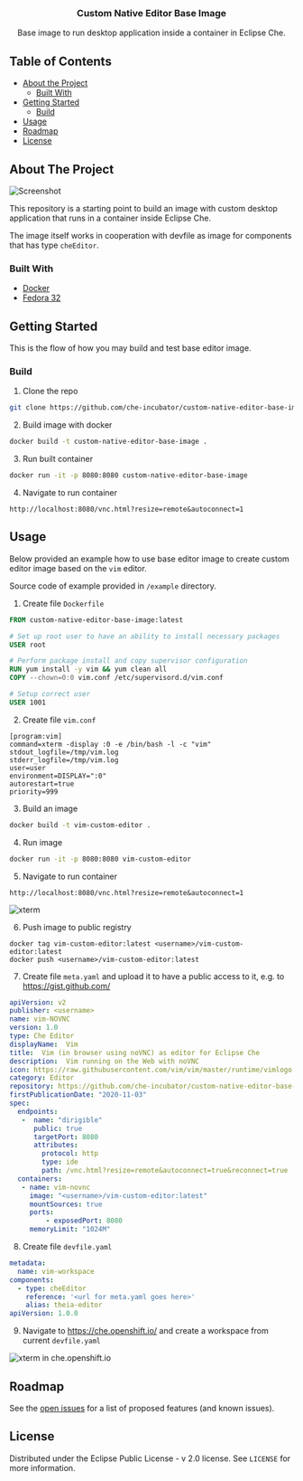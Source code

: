 <br />

  <h3 align="center">Custom Native Editor Base Image</h3>

  <p align="center">
    Base image to run desktop application inside a container in Eclipse Che.
  </p>
</p>


## Table of Contents

* [About the Project](#about-the-project)
  * [Built With](#built-with)
* [Getting Started](#getting-started)
  * [Build](#build)
* [Usage](#usage)
* [Roadmap](#roadmap)
* [License](#license)



## About The Project

![Screenshot](https://user-images.githubusercontent.com/1968177/98000170-df450400-1df4-11eb-8be4-7c7df72cbf6b.jpg)

This repository is a starting point to build an image with custom desktop application that runs in a container inside Eclipse Che.

The image itself works in cooperation with devfile as image for components that has type `cheEditor`.

### Built With
* [Docker](https://docs.docker.com/get-docker/)
* [Fedora 32](https://hub.docker.com/layers/fedora/library/fedora/32/images/sha256-17653c38432100783edd20e51bf71df5b5f5262f01dc1d99d283c3512197a849?context=explore)



## Getting Started

This is the flow of how you may build and test base editor image.

### Build

1. Clone the repo
```sh
git clone https://github.com/che-incubator/custom-native-editor-base-image && cd custom-native-editor-base-image
```
2. Build image with docker
```sh
docker build -t custom-native-editor-base-image .
```
3. Run built container
```sh
docker run -it -p 8080:8080 custom-native-editor-base-image
```
4. Navigate to run container
```
http://localhost:8080/vnc.html?resize=remote&autoconnect=1
```




## Usage

Below provided an example how to use base editor image to create custom editor image based on the `vim` editor.

Source code of example provided in `/example` directory.

1. Create file `Dockerfile`
```dockerfile
FROM custom-native-editor-base-image:latest

# Set up root user to have an ability to install necessary packages
USER root

# Perform package install and copy supervisor configuration
RUN yum install -y vim && yum clean all
COPY --chown=0:0 vim.conf /etc/supervisord.d/vim.conf

# Setup correct user
USER 1001
```

2. Create file `vim.conf`
```properties
[program:vim]
command=xterm -display :0 -e /bin/bash -l -c "vim"
stdout_logfile=/tmp/vim.log
stderr_logfile=/tmp/vim.log
user=user
environment=DISPLAY=":0"
autorestart=true
priority=999
```

3. Build an image
```bash
docker build -t vim-custom-editor .
```

4. Run image
```bash
docker run -it -p 8080:8080 vim-custom-editor
```

5. Navigate to run container
```
http://localhost:8080/vnc.html?resize=remote&autoconnect=1
```

![xterm](https://user-images.githubusercontent.com/1968177/98012353-ad866a00-1e01-11eb-858d-d7f9a65d80d3.jpg)

6. Push image to public registry
```
docker tag vim-custom-editor:latest <username>/vim-custom-editor:latest
docker push <username>/vim-custom-editor:latest
```

7. Create file `meta.yaml` and upload it to have a public access to it, e.g. to https://gist.github.com/
```yaml
apiVersion: v2
publisher: <username>
name: vim-NOVNC
version: 1.0
type: Che Editor
displayName:  Vim
title:  Vim (in browser using noVNC) as editor for Eclipse Che
description:  Vim running on the Web with noVNC
icon: https://raw.githubusercontent.com/vim/vim/master/runtime/vimlogo.gif
category: Editor
repository: https://github.com/che-incubator/custom-native-editor-base-image
firstPublicationDate: "2020-11-03"
spec:
  endpoints:
   -  name: "dirigible"
      public: true
      targetPort: 8080
      attributes:
        protocol: http
        type: ide
        path: /vnc.html?resize=remote&autoconnect=true&reconnect=true
  containers:
   - name: vim-novnc
     image: "<username>/vim-custom-editor:latest"
     mountSources: true
     ports:
         - exposedPort: 8080
     memoryLimit: "1024M"
```

8. Create file `devfile.yaml`
```yaml
metadata:
  name: vim-workspace
components:
  - type: cheEditor
    reference: '<url for meta.yaml goes here>'
    alias: theia-editor
apiVersion: 1.0.0
```

9. Navigate to https://che.openshift.io/ and create a workspace from current `devfile.yaml`

![xterm in che.openshift.io](https://user-images.githubusercontent.com/1968177/98015506-89c52300-1e05-11eb-9eea-1e71f1e93bf7.jpg)


## Roadmap

See the [open issues](https://github.com/che-incubator/custom-native-editor-base-image/issues) for a list of proposed features (and known issues).



## License

Distributed under the Eclipse Public License - v 2.0 license. See `LICENSE` for more information.
